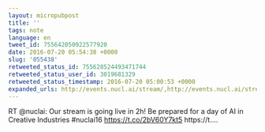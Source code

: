```yaml
---
layout: micropubpost
title: ''
tags: note
language: en
tweet_id: 755642050922577920
date: 2016-07-20 05:54:38 +0000
slug: '055438'
retweeted_status_id: 755628524493471744
retweeted_status_user_id: 3019681329
retweeted_status_timestamp: 2016-07-20 05:00:53 +0000
expanded_urls: http://events.nucl.ai/stream/,http://events.nucl.ai/stream/,https://twitter.com/nuclai/status/755628524493471745/photo/1
---
```

RT @nuclai: Our stream is going live in 2h! Be prepared for a day of AI in Creative Industries #nuclai16 https://t.co/2bV60Y7kt5 https://t.…
